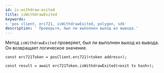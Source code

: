 ```yaml
---
id: is-withdraw-exited
title: isWithdrawExited
keywords:
- 'pos client, erc721, isWithdrawExited, polygon, sdk'
description: ' Проверьте, был ли выполнен выход из вывода.'
---
```


Метод `isWithdrawExited` проверяет, был ли выполнен выход из вывода. Он возвращает логическое значение.

```
const erc721Token = posClient.erc721(<token address>);

const result = await erc721Token.isWithdrawExited(<exit tx hash>);

```
